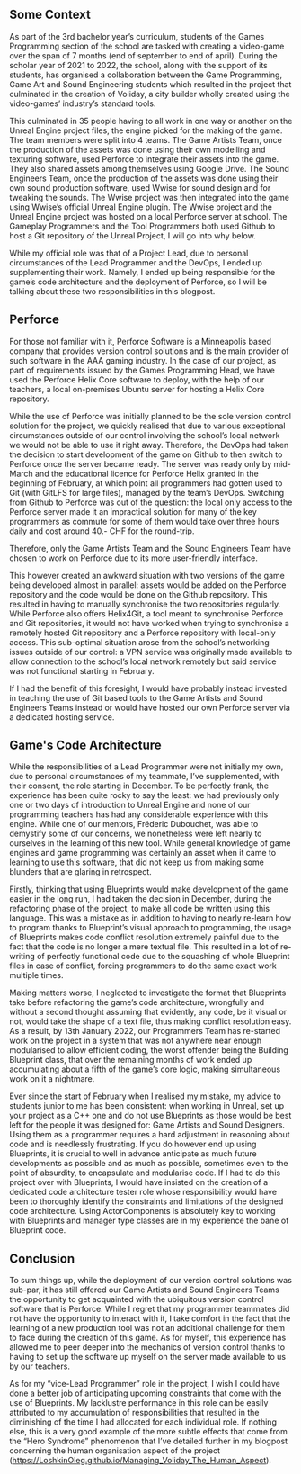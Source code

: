 ## Some Context

As part of the 3rd bachelor year’s curriculum, students of the Games Programming section of the school are tasked with creating a video-game over the span of 7 months (end of september to end of april).
During the scholar year of 2021 to 2022, the school, along with the support of its students, has organised a collaboration between the Game Programming, Game Art and Sound Engineering students which resulted in the project that culminated in the creation of Voliday, a city builder wholly created using the video-games’ industry’s standard tools.

This culminated in 35 people having to all work in one way or another on the Unreal Engine project files, the engine picked for the making of the game. The team members were split into 4 teams.
The Game Artists Team, once the production of the assets was done using their own modelling and texturing software, used Perforce to integrate their assets into the game. They also shared assets among themselves using Google Drive.
The Sound Engineers Team, once the production of the assets was done using their own sound production software, used Wwise for sound design and for tweaking the sounds. The Wwise project was then integrated into the game using Wwise’s official Unreal Engine plugin. The Wwise project and the Unreal Engine project was hosted on a local Perforce server at school.
The Gameplay Programmers and the Tool Programmers both used Github to host a Git repository of the Unreal Project, I will go into why below.

While my official role was that of a Project Lead, due to personal circumstances of the Lead Programmer and the DevOps, I ended up supplementing their work. Namely, I ended up being responsible for the game’s code architecture and the deployment of Perforce, so I will be talking about these two responsibilities in this blogpost.

## Perforce

For those not familiar with it, Perforce Software is a Minneapolis based company that provides version control solutions and is the main provider of such software in the AAA gaming industry.
In the case of our project, as part of requirements issued by the Games Programming Head, we have used the Perforce Helix Core software to deploy, with the help of our teachers, a local on-premises Ubuntu server for hosting a Helix Core repository.

While the use of Perforce was initially planned to be the sole version control solution for the project, we quickly realised that due to various exceptional circumstances outside of our control involving the school’s local network we would not be able to use it right away. Therefore, the DevOps had taken the decision to start development of the game on Github to then switch to Perforce once the server became ready.
The server was ready only by mid-March and the educational licence for Perforce Helix granted in the beginning of February, at which point all programmers had gotten used to Git (with GitLFS for large files), managed by the team’s DevOps.
Switching from Github to Perforce was out of the question: the local only access to the Perforce server made it an impractical solution for many of the key programmers as commute for some of them would take over three hours daily and cost around 40.- CHF for the round-trip.

Therefore, only the Game Artists Team and the Sound Engineers Team have chosen to work on Perforce due to its more user-friendly interface.

This however created an awkward situation with two versions of the game being developed almost in parallel: assets would be added on the Perforce repository and the code would be done on the Github repository. This resulted in having to manually synchronise the two repositories regularly. While Perforce also offers Helix4Git, a tool meant to synchronise Perforce and Git repositories, it would not have worked when trying to synchronise a remotely hosted Git repository and a Perforce repository with local-only access.
This sub-optimal situation arose from the school’s networking issues outside of our control: a VPN service was originally made available to allow connection to the school’s local network remotely but said service was not functional starting in February.

If I had the benefit of this foresight, I would have probably instead invested in teaching the use of Git based tools to the Game Artists and Sound Engineers Teams instead or would have hosted our own Perforce server via a dedicated hosting service.

## Game's Code Architecture

While the responsibilities of a Lead Programmer were not initially my own, due to personal circumstances of my teammate, I’ve supplemented, with their consent, the role starting in December.
To be perfectly frank, the experience has been quite rocky to say the least: we had previously only one or two days of introduction to Unreal Engine and none of our programming teachers has had any considerable experience with this engine.
While one of our mentors, Fréderic Dubouchet, was able to demystify some of our concerns, we nonetheless were left nearly to ourselves in the learning of this new tool.
While general knowledge of game engines and game programming was certainly an asset when it came to learning to use this software, that did not keep us from making some blunders that are glaring in retrospect.

Firstly, thinking that using Blueprints would make development of the game easier in the long run, I had taken the decision in December, during the refactoring phase of the project, to make all code be written using this language.
This was a mistake as in addition to having to nearly re-learn how to program thanks to Blueprint’s visual approach to programming, the usage of Blueprints makes code conflict resolution extremely painful due to the fact that the code is no longer a mere textual file.
This resulted in a lot of re-writing of perfectly functional code due to the squashing of whole Blueprint files in case of conflict, forcing programmers to do the same exact work multiple times.

Making matters worse, I neglected to investigate the format that Blueprints take before refactoring the game’s code architecture, wrongfully and without a second thought assuming that evidently, any code, be it visual or not, would take the shape of a text file, thus making conflict resolution easy.
As a result, by 13th January 2022, our Programmers Team has re-started work on the project in a system that was not anywhere near enough modularised to allow efficient coding, the worst offender being the Building Blueprint class, that over the remaining months of work ended up accumulating about a fifth of the game’s core logic, making simultaneous work on it a nightmare.

Ever since the start of February when I realised my mistake, my advice to students junior to me has been consistent: when working in Unreal, set up your project as a C++ one and do not use Blueprints as those would be best left for the people it was designed for: Game Artists and Sound Designers. Using them as a programmer requires a hard adjustment in reasoning about code and is needlessly frustrating.
If you do however end up using Blueprints, it is crucial to well in advance anticipate as much future developments as possible and as much as possible, sometimes even to the point of absurdity, to encapsulate and modularise code. If I had to do this project over with Blueprints, I would have insisted on the creation of a dedicated code architecture tester role whose responsibility would have been to thoroughly identify the constraints and limitations of the designed code architecture. Using ActorComponents is absolutely key to working with Blueprints and manager type classes are in my experience the bane of Blueprint code.

## Conclusion

To sum things up, while the deployment of our version control solutions was sub-par, it has still offered our Game Artists and Sound Engineers Teams the opportunity to get acquainted with the ubiquitous version control software that is Perforce. While I regret that my programmer teammates did not have the opportunity to interact with it, I take comfort in the fact that the learning of a new production tool was not an additional challenge for them to face during the creation of this game. As for myself, this experience has allowed me to peer deeper into the mechanics of version control thanks to having to set up the software up myself on the server made available to us by our teachers.

As for my “vice-Lead Programmer” role in the project, I wish I could have done a better job of anticipating upcoming constraints that come with the use of Blueprints. My lacklustre performance in this role can be easily attributed to my accumulation of responsibilities that resulted in the diminishing of the time I had allocated for each individual role. If nothing else, this is a very good example of the more subtle effects that come from the “Hero Syndrome” phenomenon that I’ve detailed further in my blogpost concerning the human organisation aspect of the project (https://LoshkinOleg.github.io/Managing_Voliday_The_Human_Aspect).

